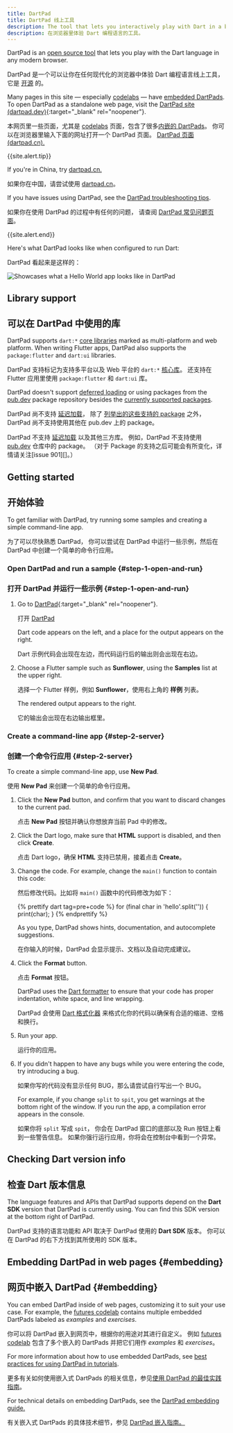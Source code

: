 ```yaml
---
title: DartPad
title: DartPad 线上工具
description: The tool that lets you interactively play with Dart in a browser.
description: 在浏览器里体验 Dart 编程语言的工具。
---
```


DartPad is an [open source tool](https://github.com/dart-lang/dart-pad)
that lets you play with the Dart language in any modern browser.

DartPad 是一个可以让你在任何现代化的浏览器中体验 Dart 编程语言线上工具，
它是 [开源](https://github.com/dart-lang/dart-pad) 的。

Many pages in this site — especially [codelabs](/codelabs) —
have [embedded DartPads](#embedding).
To open DartPad as a standalone web page, visit 
the [DartPad site (dartpad.dev)][DartPad]{:target="_blank" rel="noopener"}.

本网页里一些页面，尤其是 [codelabs](/codelabs) 页面，包含了很多[内嵌的 DartPads](#embedding)。
你可以在浏览器里输入下面的网址打开一个 DartPad 页面。
<a href="{{site.dartpad}}"
target="_blank">DartPad 页面 (dartpad.cn).</a>

{{site.alert.tip}}

  If you're in China, try [dartpad.cn.](https://dartpad.cn)
  
  如果你在中国，请尝试使用 [dartpad.cn](https://dartpad.cn)。

  If you have issues using DartPad, see the [DartPad troubleshooting
  tips](/tools/dartpad/troubleshoot).
  
  如果你在使用 DartPad 的过程中有任何的问题，
  请查阅 [DartPad 常见问题页面](/tools/dartpad/troubleshoot)。
  
{{site.alert.end}}

Here's what DartPad looks like when configured to run Dart:

DartPad 看起来是这样的：

<img 
   src="/assets/img/dartpad-hello.png" 
   alt="Showcases what a Hello World app looks like in DartPad">


## Library support

## 可以在 DartPad 中使用的库

DartPad supports `dart:*` [core libraries](/guides/libraries) marked as
multi-platform and web platform. When writing Flutter apps,
DartPad also supports the `package:flutter`
and `dart:ui` libraries.

DartPad 支持标记为支持多平台以及 Web 平台的 `dart:*` [核心库](/guides/libraries)。
还支持在 Flutter 应用里使用 `package:flutter` 和 `dart:ui` 库。

DartPad doesn't support [deferred loading][] 
or using packages from the [pub.dev]({{site.pub}}) package repository
besides the [currently supported packages][].

DartPad 尚不支持 [延迟加载][deferred loading]，
除了 [列举出的这些支持的 package][currently supported packages] 之外，
DartPad 尚不支持使用其他在 pub.dev 上的 package。

[currently supported packages]: https://github.com/dart-lang/dart-pad/wiki/Package-and-plugin-support#currently-supported-packages

DartPad 不支持 [延迟加载][deferred loading] 以及其他三方库。
例如，DartPad 不支持使用 [pub.dev]({{site.pub}}) 仓库中的 package。
（对于 Package 的支持之后可能会有所变化，详情请关注[issue 901][]。）

## Getting started

## 开始体验

To get familiar with DartPad,
try running some samples and creating a simple command-line app.

为了可以尽快熟悉 DartPad，
你可以尝试在 DartPad 中运行一些示例，然后在 DartPad 中创建一个简单的命令行应用。

### Open DartPad and run a sample {#step-1-open-and-run}

### 打开 DartPad 并运行一些示例 {#step-1-open-and-run}

1. Go to [DartPad][]{:target="_blank" rel="noopener"}.

   打开 [DartPad][]
   
   Dart code appears on the left, and 
   a place for the output appears on the right.

   Dart 示例代码会出现在左边，而代码运行后的输出则会出现在右边。


2. Choose a Flutter sample such as **Sunflower**, 
   using the **Samples** list at the upper right.

   选择一个 Flutter 样例，例如 **Sunflower**，使用右上角的 **样例** 列表。
   
   The rendered output appears to the right.

   它的输出会出现在右边输出框里。
  </li>
</ol>


### Create a command-line app {#step-2-server}

### 创建一个命令行应用 {#step-2-server}

To create a simple command-line app, use **New Pad**.

使用 **New Pad** 来创建一个简单的命令行应用。

1. Click the **New Pad** button,
   and confirm that you want to discard changes to the current pad.

   点击 **New Pad** 按钮并确认你想放弃当前 Pad 中的修改。

2. Click the Dart logo, make sure that **HTML** support is disabled,
   and then click **Create**.

   点击 Dart logo，确保 **HTML** 支持已禁用，接着点击 **Create**。

3. Change the code. For example, change the `main()` function
   to contain this code: 

   然后修改代码。比如将 `main()` 函数中的代码修改为如下：

   <!-- library-tour/string-tests/bin/main.dart -->
   {% prettify dart tag=pre+code %}
   for (final char in 'hello'.split('')) {
     print(char);
   }
   {% endprettify %}  
   
   As you type, DartPad shows hints, documentation,
   and autocomplete suggestions.

   在你输入的时候，DartPad 会显示提示、文档以及自动完成建议。

4. Click the **Format** button.  

   点击 **Format** 按钮。

   DartPad uses the [Dart formatter](/tools/dart-format)
   to ensure that your code has proper indentation, white space,
   and line wrapping.

   DartPad 会使用 [Dart 格式化器](https://github.com/dart-lang/dart_style#readme) 
   来格式化你的代码以确保有合适的缩进、空格和换行。

5. Run your app.

   运行你的应用。

6. If you didn't happen to have any bugs while you were entering the code,
   try introducing a bug.  

   如果你写的代码没有显示任何 BUG，那么请尝试自行写出一个 BUG。

   For example, if you change `split` to `spit`,
   you get warnings at the bottom right of the window.
   If you run the app, a compilation error appears in the console.

   如果你将 `split` 写成 `spit`，
   你会在 DartPad 窗口的底部以及 Run 按钮上看到一些警告信息。
   如果你强行运行应用，你将会在控制台中看到一个异常。



## Checking Dart version info

## 检查 Dart 版本信息

The language features and APIs that DartPad supports depend on the
**Dart SDK** version that DartPad is currently using.
You can find this SDK version at the bottom right of DartPad.

DartPad 支持的语言功能和 API 取决于 DartPad 使用的 **Dart SDK** 版本。
你可以在 DartPad 的右下方找到其所使用的 SDK 版本。

## Embedding DartPad in web pages {#embedding}

## 网页中嵌入 DartPad {#embedding}

You can embed DartPad inside of web pages,
customizing it to suit your use case.
For example, the [futures codelab][]
contains multiple embedded DartPads
labeled as _examples_ and _exercises_.

你可以将 DartPad 嵌入到网页中，根据你的用途对其进行自定义。
例如 [futures codelab][] 包含了多个嵌入的 DartPads
并把它们用作 _examples_ 和 _exercises_。

For more information about how to use embedded DartPads, see
[best practices for using DartPad in tutorials][].

更多有关如何使用嵌入式 DartPads 的相关信息，参见[使用 DartPad 的最佳实践指南][best practices for using DartPad in tutorials]。

For technical details on embedding DartPads, see the
[DartPad embedding guide.][]

有关嵌入式 DartPads 的具体技术细节，参见 [DartPad 嵌入指南。][DartPad embedding guide.]

[DartPad]: {{site.dartpad}}
[best practices for using DartPad in tutorials]: /resources/dartpad-best-practices
[DartPad embedding guide.]: https://github.com/dart-lang/dart-pad/wiki/Embedding-Guide
[deferred loading]: /guides/language/language-tour#lazily-loading-a-library
[futures codelab]: /codelabs/async-await
